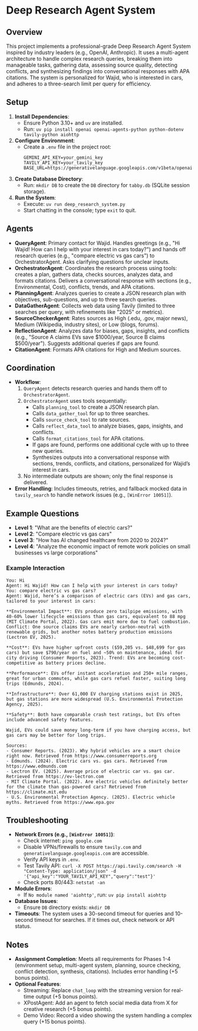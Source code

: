 # Deep Research Agent System

## Overview
This project implements a professional-grade Deep Research Agent System inspired by industry leaders (e.g., OpenAI, Anthropic). It uses a multi-agent architecture to handle complex research queries, breaking them into manageable tasks, gathering data, assessing source quality, detecting conflicts, and synthesizing findings into conversational responses with APA citations. The system is personalized for Wajid, who is interested in cars, and adheres to a three-search limit per query for efficiency.

## Setup
1. **Install Dependencies**:
   - Ensure Python 3.10+ and `uv` are installed.
   - Run: `uv pip install openai openai-agents-python python-dotenv tavily-python aiohttp`
2. **Configure Environment**:
   - Create a `.env` file in the project root:
     ```
     GEMINI_API_KEY=your_gemini_key
     TAVILY_API_KEY=your_tavily_key
     BASE_URL=https://generativelanguage.googleapis.com/v1beta/openai/
     ```
3. **Create Database Directory**:
   - Run: `mkdir DB` to create the `DB` directory for `tabby.db` (SQLite session storage).
4. **Run the System**:
   - Execute: `uv run deep_research_system.py`
   - Start chatting in the console; type `exit` to quit.

## Agents
- **QueryAgent**: Primary contact for Wajid. Handles greetings (e.g., "Hi Wajid! How can I help with your interest in cars today?") and hands off research queries (e.g., "compare electric vs gas cars") to OrchestratorAgent. Asks clarifying questions for unclear inputs.
- **OrchestratorAgent**: Coordinates the research process using tools: creates a plan, gathers data, checks sources, analyzes data, and formats citations. Delivers a conversational response with sections (e.g., Environmental, Cost), conflicts, trends, and APA citations.
- **PlanningAgent**: Analyzes queries to create a JSON research plan with objectives, sub-questions, and up to three search queries.
- **DataGatherAgent**: Collects web data using Tavily (limited to three searches per query, with refinements like "2025" or metrics).
- **SourceCheckerAgent**: Rates sources as High (.edu, .gov, major news), Medium (Wikipedia, industry sites), or Low (blogs, forums).
- **ReflectionAgent**: Analyzes data for biases, gaps, insights, and conflicts (e.g., "Source A claims EVs save $1000/year, Source B claims $500/year"). Suggests additional queries if gaps are found.
- **CitationAgent**: Formats APA citations for High and Medium sources.

## Coordination
- **Workflow**: 
  1. `QueryAgent` detects research queries and hands them off to `OrchestratorAgent`.
  2. `OrchestratorAgent` uses tools sequentially: 
     - Calls `planning_tool` to create a JSON research plan.
     - Calls `data_gather_tool` for up to three searches.
     - Calls `source_check_tool` to rate sources.
     - Calls `reflect_data_tool` to analyze biases, gaps, insights, and conflicts.
     - Calls `format_citations_tool` for APA citations.
     - If gaps are found, performs one additional cycle with up to three new queries.
     - Synthesizes outputs into a conversational response with sections, trends, conflicts, and citations, personalized for Wajid’s interest in cars.
  3. No intermediate outputs are shown; only the final response is delivered.
- **Error Handling**: Includes timeouts, retries, and fallback mocked data in `tavily_search` to handle network issues (e.g., `[WinError 10051]`).

## Example Questions
- **Level 1**: "What are the benefits of electric cars?"
- **Level 2**: "Compare electric vs gas cars"
- **Level 3**: "How has AI changed healthcare from 2020 to 2024?"
- **Level 4**: "Analyze the economic impact of remote work policies on small businesses vs large corporations"

### Example Interaction
```
You: Hi
Agent: Hi Wajid! How can I help with your interest in cars today?
You: compare electric vs gas cars?
Agent: Wajid, here’s a comparison of electric cars (EVs) and gas cars, tailored to your interest in cars:

**Environmental Impact**: EVs produce zero tailpipe emissions, with 40-60% lower lifecycle emissions than gas cars, equivalent to 88 mpg (MIT Climate Portal, 2022). Gas cars emit more due to fuel combustion. Conflict: One source claims EVs are nearly carbon-neutral with renewable grids, but another notes battery production emissions (Lectron EV, 2025).

**Cost**: EVs have higher upfront costs ($59,205 vs. $48,699 for gas cars) but save $790/year on fuel and ~50% on maintenance, ideal for city driving (Consumer Reports, 2023). Trend: EVs are becoming cost-competitive as battery prices decline.

**Performance**: EVs offer instant acceleration and 250+ mile ranges, great for urban commutes, while gas cars refuel faster, suiting long trips (Edmunds, 2024).

**Infrastructure**: Over 61,000 EV charging stations exist in 2025, but gas stations are more widespread (U.S. Environmental Protection Agency, 2025).

**Safety**: Both have comparable crash test ratings, but EVs often include advanced safety features.

Wajid, EVs could save money long-term if you have charging access, but gas cars may be better for long trips.

Sources:
- Consumer Reports. (2023). Why hybrid vehicles are a smart choice right now. Retrieved from https://www.consumerreports.org
- Edmunds. (2024). Electric cars vs. gas cars. Retrieved from https://www.edmunds.com
- Lectron EV. (2025). Average price of electric car vs. gas car. Retrieved from https://ev-lectron.com
- MIT Climate Portal. (2022). Are electric vehicles definitely better for the climate than gas-powered cars? Retrieved from https://climate.mit.edu
- U.S. Environmental Protection Agency. (2025). Electric vehicle myths. Retrieved from https://www.epa.gov
```

## Troubleshooting
- **Network Errors (e.g., `[WinError 10051]`)**:
  - Check internet: `ping google.com`
  - Disable VPNs/firewalls to ensure `tavily.com` and `generativelanguage.googleapis.com` are accessible.
  - Verify API keys in `.env`.
  - Test Tavily API: `curl -X POST https://api.tavily.com/search -H "Content-Type: application/json" -d '{"api_key":"YOUR_TAVILY_API_KEY","query":"test"}'`
  - Check ports 80/443: `netstat -an`
- **Module Errors**:
  - If `No module named 'aiohttp'`, run: `uv pip install aiohttp`
- **Database Issues**:
  - Ensure `DB` directory exists: `mkdir DB`
- **Timeouts**: The system uses a 30-second timeout for queries and 10-second timeout for searches. If it times out, check network or API status.

## Notes
- **Assignment Completion**: Meets all requirements for Phases 1-4 (environment setup, multi-agent system, planning, source checking, conflict detection, synthesis, citations). Includes error handling (+5 bonus points).
- **Optional Features**:
  - Streaming: Replace `chat_loop` with the streaming version for real-time output (+5 bonus points).
  - XPostAgent: Add an agent to fetch social media data from X for creative research (+5 bonus points).
  - Demo Video: Record a video showing the system handling a complex query (+15 bonus points).
